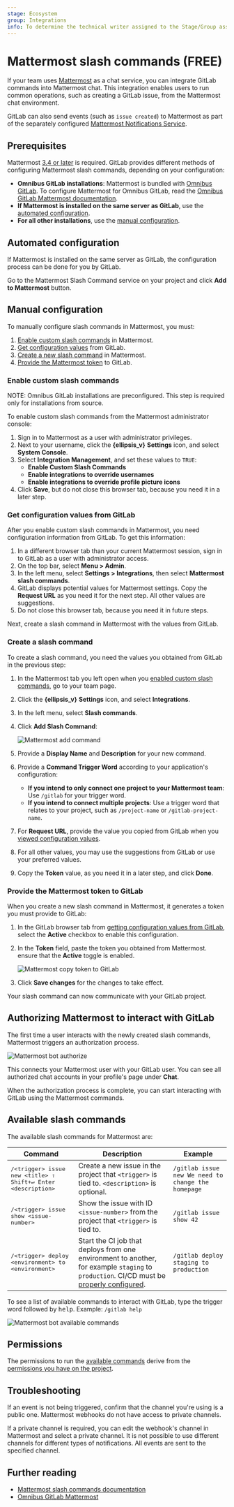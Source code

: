 ```yaml
---
stage: Ecosystem
group: Integrations
info: To determine the technical writer assigned to the Stage/Group associated with this page, see https://about.gitlab.com/handbook/engineering/ux/technical-writing/#assignments
---
```


# Mattermost slash commands **(FREE)**

If your team uses [Mattermost](https://mattermost.com/) as a chat service, you can
integrate GitLab commands into Mattermost chat. This integration enables users to
run common operations, such as creating a GitLab issue, from the Mattermost chat
environment.

GitLab can also send events (such as `issue created`) to Mattermost as part of the
separately configured [Mattermost Notifications Service](mattermost.md).

## Prerequisites

Mattermost [3.4 or later](https://mattermost.com/blog/category/platform/releases/) is required.
GitLab provides different methods of configuring Mattermost slash commands, depending
on your configuration:

- **Omnibus GitLab installations**: Mattermost is bundled with
  [Omnibus GitLab](https://docs.gitlab.com/omnibus/). To configure Mattermost for Omnibus GitLab, read the
  [Omnibus GitLab Mattermost documentation](../../../integration/mattermost/index.md).
- **If Mattermost is installed on the same server as GitLab**, use the
  [automated configuration](#automated-configuration).
- **For all other installations**, use the [manual configuration](#manual-configuration).

## Automated configuration

If Mattermost is installed on the same server as GitLab, the configuration process can be
done for you by GitLab.

Go to the Mattermost Slash Command service on your project and click **Add to Mattermost** button.

## Manual configuration

To manually configure slash commands in Mattermost, you must:

1. [Enable custom slash commands](#enable-custom-slash-commands) in Mattermost.
1. [Get configuration values](#get-configuration-values-from-gitlab) from GitLab.
1. [Create a new slash command](#create-a-slash-command) in Mattermost.
1. [Provide the Mattermost token](#provide-the-mattermost-token-to-gitlab)  to GitLab.

### Enable custom slash commands

NOTE:
Omnibus GitLab installations are preconfigured. This step is required only for
installations from source.

To enable custom slash commands from the Mattermost administrator console:

1. Sign in to Mattermost as a user with administrator privileges.
1. Next to your username, click the **{ellipsis_v}** **Settings** icon, and
   select **System Console**.
1. Select **Integration Management**, and set these values to `TRUE`:
   - **Enable Custom Slash Commands**
   - **Enable integrations to override usernames**
   - **Enable integrations to override profile picture icons**
1. Click **Save**, but do not close this browser tab, because you need it in
   a later step.

### Get configuration values from GitLab

After you enable custom slash commands in Mattermost, you need configuration
information from GitLab. To get this information:

1. In a different browser tab than your current Mattermost session, sign in to
   GitLab as a user with administrator access.
1. On the top bar, select **Menu > Admin**.
1. In the left menu, select **Settings > Integrations**, then select
   **Mattermost slash commands**.
1. GitLab displays potential values for Mattermost settings. Copy the **Request URL**
   as you need it for the next step. All other values are suggestions.
1. Do not close this browser tab, because you need it in future steps.

Next, create a slash command in Mattermost with the values from GitLab.

### Create a slash command

To create a slash command, you need the values you obtained from GitLab in
the previous step:

1. In the Mattermost tab you left open when you
   [enabled custom slash commands](#enable-custom-slash-commands), go to your
   team page.
1. Click the **{ellipsis_v}** **Settings** icon, and select **Integrations**.
1. In the left menu, select **Slash commands**.
1. Click **Add Slash Command**:

   ![Mattermost add command](img/mattermost_add_slash_command.png)
1. Provide a **Display Name** and **Description** for your new command.
1. Provide a **Command Trigger Word** according to your application's configuration:

   - **If you intend to only connect one project to your Mattermost team**: Use
     `/gitlab` for your trigger word.
   - **If you intend to connect multiple projects**: Use a trigger word that relates
     to your project, such as `/project-name` or `/gitlab-project-name`.
1. For **Request URL**, provide the value you copied from GitLab when you
   [viewed configuration values](#get-configuration-values-from-gitlab).
1. For all other values, you may use the suggestions from GitLab or use your
   preferred values.
1. Copy the **Token** value, as you need it in a later step, and click **Done**.

### Provide the Mattermost token to GitLab

When you create a new slash command in Mattermost, it generates a token you must
provide to GitLab:

1. In the GitLab browser tab from
   [getting configuration values from GitLab](#get-configuration-values-from-gitlab),
   select the **Active** checkbox to enable this configuration.
1. In the **Token** field, paste the token you obtained from Mattermost.
   ensure that the **Active** toggle is enabled.

   ![Mattermost copy token to GitLab](img/mattermost_gitlab_token.png)

1. Click **Save changes** for the changes to take effect.

Your slash command can now communicate with your GitLab project.

## Authorizing Mattermost to interact with GitLab

The first time a user interacts with the newly created slash commands,
Mattermost triggers an authorization process.

![Mattermost bot authorize](img/mattermost_bot_auth.png)

This connects your Mattermost user with your GitLab user. You can
see all authorized chat accounts in your profile's page under **Chat**.

When the authorization process is complete, you can start interacting with
GitLab using the Mattermost commands.

## Available slash commands

The available slash commands for Mattermost are:

| Command | Description | Example |
| ------- | ----------- | ------- |
| <kbd>/&lt;trigger&gt; issue new &lt;title&gt; <kbd>⇧ Shift</kbd>+<kbd>↵ Enter</kbd> &lt;description&gt;</kbd> | Create a new issue in the project that `<trigger>` is tied to. `<description>` is optional. | `/gitlab issue new We need to change the homepage` |
| <kbd>/&lt;trigger&gt; issue show &lt;issue-number&gt;</kbd> | Show the issue with ID `<issue-number>` from the project that `<trigger>` is tied to. | `/gitlab issue show 42` |
| <kbd>/&lt;trigger&gt; deploy &lt;environment&gt; to &lt;environment&gt;</kbd> | Start the CI job that deploys from one environment to another, for example `staging` to `production`. CI/CD must be [properly configured](../../../ci/yaml/index.md). | `/gitlab deploy staging to production` |

To see a list of available commands to interact with GitLab, type the
trigger word followed by <kbd>help</kbd>. Example: `/gitlab help`

![Mattermost bot available commands](img/mattermost_bot_available_commands.png)

## Permissions

The permissions to run the [available commands](#available-slash-commands) derive from
the [permissions you have on the project](../../permissions.md#project-members-permissions).

## Troubleshooting

If an event is not being triggered, confirm that the channel you're using is a public one.
Mattermost webhooks do not have access to private channels.

If a private channel is required, you can edit the webhook's channel in Mattermost and
select a private channel. It is not possible to use different channels for
different types of notifications. All events are sent to the specified channel.

## Further reading

- [Mattermost slash commands documentation](https://docs.mattermost.com/developer/slash-commands.html)
- [Omnibus GitLab Mattermost](https://docs.gitlab.com/omnibus/gitlab-mattermost/)

